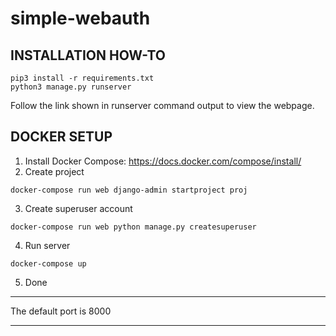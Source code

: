 # simple-webauth
## INSTALLATION HOW-TO
```
pip3 install -r requirements.txt
python3 manage.py runserver
```
Follow the link shown in runserver command output to view the webpage.

## DOCKER SETUP
1. Install Docker Compose: https://docs.docker.com/compose/install/
2. Create project
```
docker-compose run web django-admin startproject proj
```
3. Create superuser account
```
docker-compose run web python manage.py createsuperuser
```
4. Run server
```
docker-compose up
```
5. Done
___
The default port is 8000
___
